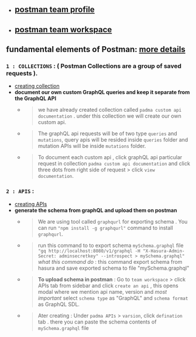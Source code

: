 * ## [postman team profile](https://www.postman.com/universal-water-877432)
* ## [postman team workspace](https://universal-water-877432.postman.co/workspace/Team-Workspace~9d59b87a-bee9-4a1e-8392-f2982f4175a6/overview)
## fundamental elements of Postman: [more details](https://learning.postman.com/docs/getting-started/navigating-postman/)

### `1 : COLLECTIONS` : ( Postman Collections are a group of saved requests ).
* [creating collection](https://learning.postman.com/docs/getting-started/creating-the-first-collection/)
*   **document our own custom GraphQL queries and keep it separate from the GraphQL API**
    * > we have already created collection called `padma custom api documentation` . under this collection we will create our own custom api.
    * > The graphQL api requests will be of two type `queries` and `mutations`, query apis will be resided inside `queries` folder and mutation APIs will be inside `mutations` folder. 
    * > To document each custom api , click graphQL api particular request in collection `padma custom api documentation` and click three dots from right side of request > click `view documentation`.

### `2 : APIS` : 
* [creating APIs](https://learning.postman.com/docs/designing-and-developing-your-api/creating-an-api/)
* **generate the schema from graphQL and upload them on postman**
    * > We are using tool called `graphqurl` for exporting schema . You can run `"npm install -g graphqurl"` command to install `graphqurl`.
    * > run this command to to export schema `mySchema.graphql` file `"gq http://localhost:8080/v1/graphql -H "X-Hasura-Admin-Secret: adminsecretkey" --introspect > mySchema.graphql"` 
    *what this command do* : this command export schema from hasura and save exported schema to file "mySchema.graphql"
    * > **To upload schema in postman** : Go to `team workspace` > click APIs tab from sidebar and click `create an api` , this opens modal where we mention api name, version and *most important*  select `schema type` as "GraphQL" and `schema format` as GraphQL SDL.
    * > Ater creating :  Under `padma APIs` > `varsion`, click `defination` tab . there you can paste the schema contents of `mySchema.graphql` file
